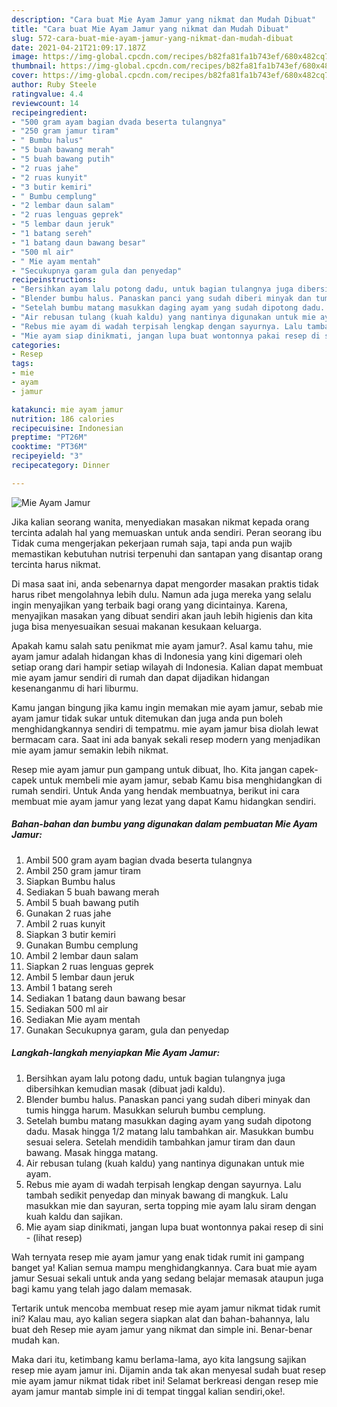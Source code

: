 ```yaml
---
description: "Cara buat Mie Ayam Jamur yang nikmat dan Mudah Dibuat"
title: "Cara buat Mie Ayam Jamur yang nikmat dan Mudah Dibuat"
slug: 572-cara-buat-mie-ayam-jamur-yang-nikmat-dan-mudah-dibuat
date: 2021-04-21T21:09:17.187Z
image: https://img-global.cpcdn.com/recipes/b82fa81fa1b743ef/680x482cq70/mie-ayam-jamur-foto-resep-utama.jpg
thumbnail: https://img-global.cpcdn.com/recipes/b82fa81fa1b743ef/680x482cq70/mie-ayam-jamur-foto-resep-utama.jpg
cover: https://img-global.cpcdn.com/recipes/b82fa81fa1b743ef/680x482cq70/mie-ayam-jamur-foto-resep-utama.jpg
author: Ruby Steele
ratingvalue: 4.4
reviewcount: 14
recipeingredient:
- "500 gram ayam bagian dvada beserta tulangnya"
- "250 gram jamur tiram"
- " Bumbu halus"
- "5 buah bawang merah"
- "5 buah bawang putih"
- "2 ruas jahe"
- "2 ruas kunyit"
- "3 butir kemiri"
- " Bumbu cemplung"
- "2 lembar daun salam"
- "2 ruas lenguas geprek"
- "5 lembar daun jeruk"
- "1 batang sereh"
- "1 batang daun bawang besar"
- "500 ml air"
- " Mie ayam mentah"
- "Secukupnya garam gula dan penyedap"
recipeinstructions:
- "Bersihkan ayam lalu potong dadu, untuk bagian tulangnya juga dibersihkan kemudian masak (dibuat jadi kaldu)."
- "Blender bumbu halus. Panaskan panci yang sudah diberi minyak dan tumis hingga harum. Masukkan seluruh bumbu cemplung."
- "Setelah bumbu matang masukkan daging ayam yang sudah dipotong dadu. Masak hingga 1/2 matang lalu tambahkan air. Masukkan bumbu sesuai selera. Setelah mendidih tambahkan jamur tiram dan daun bawang. Masak hingga matang."
- "Air rebusan tulang (kuah kaldu) yang nantinya digunakan untuk mie ayam."
- "Rebus mie ayam di wadah terpisah lengkap dengan sayurnya. Lalu tambah sedikit penyedap dan minyak bawang di mangkuk. Lalu masukkan mie dan sayuran, serta topping mie ayam lalu siram dengan kuah kaldu dan sajikan."
- "Mie ayam siap dinikmati, jangan lupa buat wontonnya pakai resep di sini           (lihat resep)"
categories:
- Resep
tags:
- mie
- ayam
- jamur

katakunci: mie ayam jamur 
nutrition: 186 calories
recipecuisine: Indonesian
preptime: "PT26M"
cooktime: "PT36M"
recipeyield: "3"
recipecategory: Dinner

---
```



![Mie Ayam Jamur](https://img-global.cpcdn.com/recipes/b82fa81fa1b743ef/680x482cq70/mie-ayam-jamur-foto-resep-utama.jpg)

Jika kalian seorang wanita, menyediakan masakan nikmat kepada orang tercinta adalah hal yang memuaskan untuk anda sendiri. Peran seorang ibu Tidak cuma mengerjakan pekerjaan rumah saja, tapi anda pun wajib memastikan kebutuhan nutrisi terpenuhi dan santapan yang disantap orang tercinta harus nikmat.

Di masa  saat ini, anda sebenarnya dapat mengorder masakan praktis tidak harus ribet mengolahnya lebih dulu. Namun ada juga mereka yang selalu ingin menyajikan yang terbaik bagi orang yang dicintainya. Karena, menyajikan masakan yang dibuat sendiri akan jauh lebih higienis dan kita juga bisa menyesuaikan sesuai makanan kesukaan keluarga. 



Apakah kamu salah satu penikmat mie ayam jamur?. Asal kamu tahu, mie ayam jamur adalah hidangan khas di Indonesia yang kini digemari oleh setiap orang dari hampir setiap wilayah di Indonesia. Kalian dapat membuat mie ayam jamur sendiri di rumah dan dapat dijadikan hidangan kesenanganmu di hari liburmu.

Kamu jangan bingung jika kamu ingin memakan mie ayam jamur, sebab mie ayam jamur tidak sukar untuk ditemukan dan juga anda pun boleh menghidangkannya sendiri di tempatmu. mie ayam jamur bisa diolah lewat bermacam cara. Saat ini ada banyak sekali resep modern yang menjadikan mie ayam jamur semakin lebih nikmat.

Resep mie ayam jamur pun gampang untuk dibuat, lho. Kita jangan capek-capek untuk membeli mie ayam jamur, sebab Kamu bisa menghidangkan di rumah sendiri. Untuk Anda yang hendak membuatnya, berikut ini cara membuat mie ayam jamur yang lezat yang dapat Kamu hidangkan sendiri.

<!--inarticleads1-->

##### Bahan-bahan dan bumbu yang digunakan dalam pembuatan Mie Ayam Jamur:

1. Ambil 500 gram ayam bagian dvada beserta tulangnya
1. Ambil 250 gram jamur tiram
1. Siapkan  Bumbu halus
1. Sediakan 5 buah bawang merah
1. Ambil 5 buah bawang putih
1. Gunakan 2 ruas jahe
1. Ambil 2 ruas kunyit
1. Siapkan 3 butir kemiri
1. Gunakan  Bumbu cemplung
1. Ambil 2 lembar daun salam
1. Siapkan 2 ruas lenguas geprek
1. Ambil 5 lembar daun jeruk
1. Ambil 1 batang sereh
1. Sediakan 1 batang daun bawang besar
1. Sediakan 500 ml air
1. Sediakan  Mie ayam mentah
1. Gunakan Secukupnya garam, gula dan penyedap




<!--inarticleads2-->

##### Langkah-langkah menyiapkan Mie Ayam Jamur:

1. Bersihkan ayam lalu potong dadu, untuk bagian tulangnya juga dibersihkan kemudian masak (dibuat jadi kaldu).
1. Blender bumbu halus. Panaskan panci yang sudah diberi minyak dan tumis hingga harum. Masukkan seluruh bumbu cemplung.
1. Setelah bumbu matang masukkan daging ayam yang sudah dipotong dadu. Masak hingga 1/2 matang lalu tambahkan air. Masukkan bumbu sesuai selera. Setelah mendidih tambahkan jamur tiram dan daun bawang. Masak hingga matang.
1. Air rebusan tulang (kuah kaldu) yang nantinya digunakan untuk mie ayam.
1. Rebus mie ayam di wadah terpisah lengkap dengan sayurnya. Lalu tambah sedikit penyedap dan minyak bawang di mangkuk. Lalu masukkan mie dan sayuran, serta topping mie ayam lalu siram dengan kuah kaldu dan sajikan.
1. Mie ayam siap dinikmati, jangan lupa buat wontonnya pakai resep di sini -           (lihat resep)




Wah ternyata resep mie ayam jamur yang enak tidak rumit ini gampang banget ya! Kalian semua mampu menghidangkannya. Cara buat mie ayam jamur Sesuai sekali untuk anda yang sedang belajar memasak ataupun juga bagi kamu yang telah jago dalam memasak.

Tertarik untuk mencoba membuat resep mie ayam jamur nikmat tidak rumit ini? Kalau mau, ayo kalian segera siapkan alat dan bahan-bahannya, lalu buat deh Resep mie ayam jamur yang nikmat dan simple ini. Benar-benar mudah kan. 

Maka dari itu, ketimbang kamu berlama-lama, ayo kita langsung sajikan resep mie ayam jamur ini. Dijamin anda tak akan menyesal sudah buat resep mie ayam jamur nikmat tidak ribet ini! Selamat berkreasi dengan resep mie ayam jamur mantab simple ini di tempat tinggal kalian sendiri,oke!.

